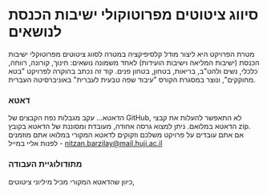 # סיווג ציטוטים מפרוטוקולי ישיבות הכנסת לנושאים

מטרת הפרויקט היא ליצור מודל קלסיפיקציה במטרה לסווג ציטוטים מפרוטוקלי ישיבות הכנסת (ישיבות המליאה וישיבות הועידות) לאחד משמונה נושאים: חינוך, קורונה, רווחה, כלכלי, נשים ולהט"ב, בריאות, בטחון, בטחון פנים. 
קוד זה נכתב בהוקרה לפרויקט "בטא מחוקקים", ונוצר במסגרת הקורס "עיבוד שפה טבעית לעברית" באוניברסיטה העברית.

### דאטא
הדאטא...
עקב מגבלות נפח הקבצים של GitHub, לא התאפשר להעלות את קבצי הדאטא במלואם. ניתן למצוא גרסה אחודה, מעובדת ומסוננת של הדאטא בקובץ zip. אם אתם עובדים על פרויקט משלכם וזקוקים לדאטא המקורי במלואו אתם מוזמנים לפנות אליי במייל - nitzan.barzilay@mail.huji.ac.il 

### מתודולוגיית העבודה
כיוון שהדאטא המקורי מכיל מיליוני ציטוטים, 
